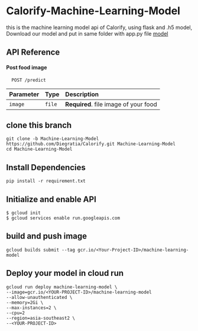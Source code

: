 # Calorify-Machine-Learning-Model
this is the machine learning model api of Calorify, using flask and .h5 model, Download our model and put in same folder with app.py file
[model](https://storage.googleapis.com/calorify-model-bucket/model.h5)

## API Reference
#### Post food image

```
  POST /predict
```

| Parameter | Type     | Description                       |
| :-------- | :------- | :-------------------------------- |
| `image`   | `file`   | **Required**. file image of your food |


## clone this branch
```
git clone -b Machine-Learning-Model https://github.com/Diegratia/Calorify.git Machine-Learning-Model
cd Machine-Learning-Model
```
## Install Dependencies
```
pip install -r requirement.txt
```

## Initialize and enable API
```
$ gcloud init
$ gcloud services enable run.googleapis.com
```
## build and push image
```
gcloud builds submit --tag gcr.io/<Your-Project-ID>/machine-learning-model
```
## Deploy your model in cloud run
```
gcloud run deploy machine-learning-model \
--image=gcr.io/<YOUR-PROJECT-ID>/machine-learning-model
--allow-unauthenticated \
--memory=2Gi \
--max-instances=2 \
--cpu=2
--region=asia-southeast2 \
--<YOUR-PROJECT-ID>
```
